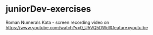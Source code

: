 # juniorDev-exercises

Roman Numerals Kata - screen recording
video on https://www.youtube.com/watch?v=0_U5VQ5DWdI&feature=youtu.be
